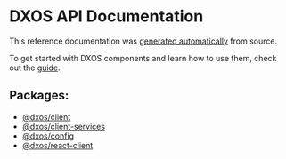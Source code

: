 # DXOS API Documentation

This reference documentation was [generated automatically](/guide/contributing/documentation#generated-documentation) from source.

To get started with DXOS components and learn how to use them, check out the [guide](/guide/).

## Packages:

- [@dxos/client](/api/@dxos/client)
- [@dxos/client-services](/api/@dxos/client-services)
- [@dxos/config](/api/@dxos/config)
- [@dxos/react-client](/api/@dxos/react-client)
